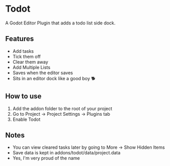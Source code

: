 # Todot
A Godot Editor Plugin that adds a todo list side dock.

## Features
- Add tasks
- Tick them off
- Clear them away
- Add Multiple Lists
- Saves when the editor saves
- Sits in an editor dock like a good boy 🐕

## How to use
1. Add the addon folder to the root of your project
2. Go to Project -> Project Settings -> Plugins tab
3. Enable Todot

## Notes
- You can view cleared tasks later by going to More -> Show Hidden Items
- Save data is kept in addons/todot/data/project.data
- Yes, I'm very proud of the name
